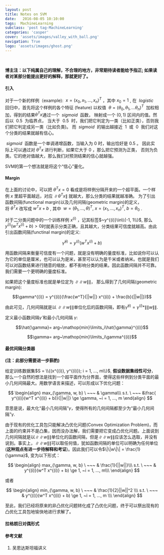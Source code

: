 ```yaml
---
layout: post
title: Notes on SVM 
date:   2016-08-05 10:10:00
tags:  MachineLearning 
subclass: 'post tag-MachineLearning'
categories: 'casper'
cover: 'assets/images/valley_with_ball.png'
navigation: True
logo: 'assets/images/ghost.png'
---
```

$~$

**博主注：以下纯属自己的理解，不合理的地方，非常期待读者能给予指正; 如果读者对某部分能提出更好的解释，那就更好了。**

#### 引入

对于一个新的样例（example): $~x = (x_0, x_1, ..., x_n)^T~$，其中$~x_0 = 1~$, 
在 $~logistic~$ 回归中，首先将这个样例的各个特征 (feature) 以权值
$~\theta = (\theta_0, \theta_1, ...\theta_n)^T~$
加权相加，得到的结果$\theta^T x$通过一个 $~sigmoid~$ 函数，
映射成一个 $(0,1)$ 区间内的值。然后以 $~0.5~$ 为临界点，
当大于 $~0.5~$ 时，我们把它判定为一类（比如正类），否则我们把它判定成另一类（比如负类)。
而 $~sigmoid~$ 的输出越接近 $~1~$ 或 $~0~$ 我们对这个分类的结果就越有信心。

$~sigmoid~$ 函数是一个单调递增函数，当输入为$~0~$时，输出恰好是$~0.5~$。 
因此实际上可以通过对$~\theta^T x~$进行判断，如果它大于$~0~$，那么把它预测为正类，
否则为负类。它的绝对值越大，那么我们对预测结果的信心就越强。

SVM的第一个想法就是将这个“信心”量化。

#### Margin

在上面的讨论中，可以把$~\theta^T x = 0~$看成是将样例分隔开来的一个超平面。一个样例$~x~$里超平面越远，对应$~\|\theta^T x\|~$就越大，那么分类的结果就越准确。
为了引出函数间隔(functional margin)以及几何间隔(geometric margin)的定义，
将$~\theta^T x~$改写成$~w^Tx+b~$, 其中 $~w = (\theta_1, ..., \theta)^T, ~
x = (x_1, ..., x_n)^T, ~b = \theta_0~$.

对于二分类问题中的一个训练样例$~x^{(i)}~$，记其标签$~y^{(i)}\in\\{-1, 1\\}$, 那么 $y^{(i)}(w^T x^{(i)} + b) > 0$时就表示分类正确，且其越大，分类结果可信度就越高。由此引出函数间隔(functinal margin)的定义:

$$\hat{\gamma}^{(i)} = y^{(i)}(w^T x^{(i)} + b)$$

用函数间隔来衡量可信度有一个问题，就是没有明确的量度标准，比如说你可以认为它的单位是厘米，也可以认为是米，甚至可以认为是千米或者纳米。也就是我们可以对函数结果进行随意的缩放，都不影响分类的结果。因此函数间隔并不可靠。我们需要一个更明确的量度标准。

如果把这个量度标准也就是单位定为 $\|\|w\|\|$， 那么得到了几何间隔(geometric margin):

$$\gamma^{(i)} = y^{(i)}(\frac{w^T}{||w||} x^{(i)} + \frac{b}{||w||})$$

由此可见，几何间隔就是以 $\|\|w\|\|$单位化后的函数间隔，即有$\hat{\gamma}^{(i)} = \gamma ^{(i)} * \|\|w\|\|$.

定义最小函数间隔$\hat{\gamma}$ 和最小几何间隔 $\gamma$:

$$\hat{\gamma}= arg~\mathop{min}\limits_i\hat{\gamma}^{(i)}$$

$$\gamma= arg~\mathop{min}\limits_i\gamma^{(i)}$$

#### 最优间隔分类器

**(注：此部分需要进一步斟酌)**

给定训练数据集$S = \\{(x^{(i)}, y^{(i)}); i = 1, ..., m\\}$, **假设数据集线性可分**，那么一个自然的想法是找到一个超平面作为分界面，使得这些样例到分类平面的最小几何间隔最大。用数学语言来描述，可以形成以下优化问题：

$$
\begin{align}
max_{\gamma, w, b} \ ~~~ & \gamma\\\
s.t. \  ~~~              &\frac{ y^{(i)}(w^T x^{(i)} + b)}{||w||} \ge \gamma, ~i = 1, ..., m    
\end{align}
$$

意思是说，最大化“最小几何间隔”$\gamma$，使得所有的几何间隔都至少为“最小几何间隔”$\gamma$.

由于现有的优化工具包只能解决凸优化问题(Convex Optimization Problem)，而上面的约束并不是凸集，因而没办法解，我们需要把它变成凸优化问题。上面说到几何间隔就是以$\|\|w\|\|$单位化的函数间隔，但是$\|\|w\|\|$应该怎么选取，并没有说到。事实上，$\|\|w\|\|$可以取任何值，犹如函数间隔的单位可以明确为任何单位(**这种观点有进一步待解释和考证**)。因此我们可以令$\|\|w\|\| = \frac{1}{\gamma}$, 变为以下形式：

$$
\begin{align}
max_{\gamma, w, b} \ ~~~ & \frac{1}{||w||}\\\
s.t. \  ~~~              & y^{(i)}(w^T x^{(i)} + b) \ge 1, ~i = 1, ..., m\\\
\end{align}
$$

或者

$$
\begin{align}
min_{\gamma, w, b} \ ~~~ & \frac{1}{2}||w||^2 \\\
s.t. \  ~~~              & y^{(i)}(w^T x^{(i)} + b) \ge 1, ~i = 1, ..., m \\\
\end{align}
$$

至此，我们已经将原来的非凸优化问题转化成了凸优化问题，终于可以祭出现有的凸优化工具包地愉快地进行求解了。

#### 拉格朗日对偶形式


#### 参考文献

1. 吴恩达斯坦福讲义

